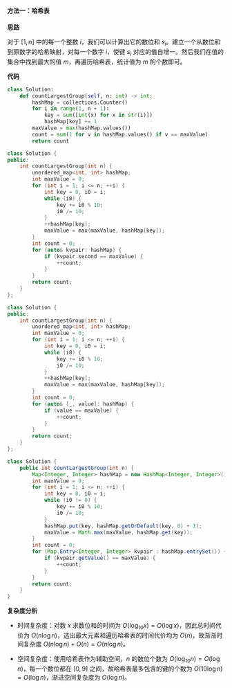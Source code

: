 #### 方法一：哈希表

**思路**

对于 $[1, n]$ 中的每一个整数 $i$，我们可以计算出它的数位和 $s_i$。建立一个从数位和到原数字的哈希映射，对每一个数字 $i$，使键 $s_i$ 对应的值自增一。然后我们在值的集合中找到最大的值 $m$，再遍历哈希表，统计值为 $m$ 的个数即可。

**代码**

```Python [sol1-Python3]
class Solution:
    def countLargestGroup(self, n: int) -> int:
        hashMap = collections.Counter()
        for i in range(1, n + 1): 
            key = sum([int(x) for x in str(i)])
            hashMap[key] += 1
        maxValue = max(hashMap.values())
        count = sum(1 for v in hashMap.values() if v == maxValue)
        return count
```

```C++ [sol1-C++]
class Solution {
public:
    int countLargestGroup(int n) {
        unordered_map<int, int> hashMap;
        int maxValue = 0;
        for (int i = 1; i <= n; ++i) {
            int key = 0, i0 = i;
            while (i0) {
                key += i0 % 10;
                i0 /= 10;
            }
            ++hashMap[key];
            maxValue = max(maxValue, hashMap[key]);
        }
        int count = 0;
        for (auto& kvpair: hashMap) {
            if (kvpair.second == maxValue) {
                ++count;
            }
        }
        return count;
    }
};
```

```C++ [sol1-C++17]
class Solution {
public:
    int countLargestGroup(int n) {
        unordered_map<int, int> hashMap;
        int maxValue = 0;
        for (int i = 1; i <= n; ++i) {
            int key = 0, i0 = i;
            while (i0) {
                key += i0 % 10;
                i0 /= 10;
            }
            ++hashMap[key];
            maxValue = max(maxValue, hashMap[key]);
        }
        int count = 0;
        for (auto& [_, value]: hashMap) {
            if (value == maxValue) {
                ++count;
            }
        }
        return count;
    }
};
```

```Java [sol1-Java]
class Solution {
    public int countLargestGroup(int n) {
        Map<Integer, Integer> hashMap = new HashMap<Integer, Integer>();
        int maxValue = 0;
        for (int i = 1; i <= n; ++i) {
            int key = 0, i0 = i;
            while (i0 != 0) {
                key += i0 % 10;
                i0 /= 10;
            }
            hashMap.put(key, hashMap.getOrDefault(key, 0) + 1);
            maxValue = Math.max(maxValue, hashMap.get(key));
        }
        int count = 0;
        for (Map.Entry<Integer, Integer> kvpair : hashMap.entrySet()) {
            if (kvpair.getValue() == maxValue) {
                ++count;
            }
        }
        return count;
    }
}
```

**复杂度分析**

- 时间复杂度：对数 $x$ 求数位和的时间为 $O(\log_{10} x) = O(\log x)$，因此总时间代价为 $O(n \log n)$，选出最大元素和遍历哈希表的时间代价均为 $O(n)$，故渐渐时间复杂度 $O(n \log n) + O(n) = O(n \log n)$。

- 空间复杂度：使用哈希表作为辅助空间，$n$ 的数位个数为 $O(\log_{10} n) = O(\log n)$，每一个数位都在 $[0, 9]$ 之间，故哈希表最多包含的键的个数为 $O(10 \log n) = O(\log n)$，渐进空间复杂度为 $O(\log n)$。